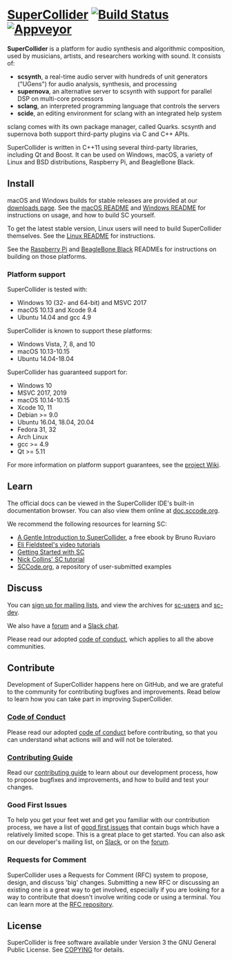 [SuperCollider](https://supercollider.github.io/) [![Build Status](https://travis-ci.org/supercollider/supercollider.svg?branch=master)](https://travis-ci.org/supercollider/supercollider) [![Appveyor](https://ci.appveyor.com/api/projects/status/github/supercollider/supercollider?branch=develop&svg=true)](https://ci.appveyor.com/project/brianlheim/supercollider-mu8dk)
=========================

**SuperCollider** is a platform for audio synthesis and algorithmic composition, used by musicians, artists, and researchers working with sound. It consists of:

- **scsynth**, a real-time audio server with hundreds of unit generators ("UGens") for audio analysis, synthesis, and processing
- **supernova**, an alternative server to scsynth with support for parallel DSP on multi-core processors
- **sclang**, an interpreted programming language that controls the servers
- **scide**, an editing environment for sclang with an integrated help system

sclang comes with its own package manager, called Quarks. scsynth and supernova both support third-party plugins via C and C++ APIs.

SuperCollider is written in C++11 using several third-party libraries, including Qt and Boost. It can be used on Windows, macOS, a variety of Linux and BSD distributions, Raspberry Pi, and BeagleBone Black.

Install
-------

macOS and Windows builds for stable releases are provided at our [downloads page][downloads page]. See the [macOS README](README_MACOS.md) and [Windows README](README_WINDOWS.md) for instructions on usage, and how to build SC yourself.

To get the latest stable version, Linux users will need to build SuperCollider themselves. See the [Linux README](README_LINUX.md) for instructions.

See the [Raspberry Pi](README_RASPBERRY_PI.md) and [BeagleBone Black](README_BEAGLEBONE_BLACK.md) READMEs for instructions on building on those platforms.

[downloads page]: https://supercollider.github.io/download

### Platform support

SuperCollider is tested with:
- Windows 10 (32- and 64-bit) and MSVC 2017
- macOS 10.13 and Xcode 9.4
- Ubuntu 14.04 and gcc 4.9

SuperCollider is known to support these platforms:
- Windows Vista, 7, 8, and 10
- macOS 10.13-10.15
- Ubuntu 14.04-18.04

SuperCollider has guaranteed support for:
- Windows 10
- MSVC 2017, 2019
- macOS 10.14-10.15
- Xcode 10, 11
- Debian >= 9.0
- Ubuntu 16.04, 18.04, 20.04
- Fedora 31, 32
- Arch Linux
- gcc >= 4.9
- Qt >= 5.11

For more information on platform support guarantees, see the [project
Wiki](https://github.com/supercollider/supercollider/wiki/Platform-Support).

Learn
-----

The official docs can be viewed in the SuperCollider IDE's built-in documentation browser. You can also view them online at [doc.sccode.org](http://doc.sccode.org/).

We recommend the following resources for learning SC:

- [A Gentle Introduction to SuperCollider](https://works.bepress.com/bruno-ruviaro/3/), a free ebook by Bruno Ruviaro
- [Eli Fieldsteel's video tutorials](https://www.youtube.com/playlist?list=PLPYzvS8A_rTaNDweXe6PX4CXSGq4iEWYC)
- [Getting Started with SC](http://doc.sccode.org/Tutorials/Getting-Started/00-Getting-Started-With-SC.html)
- [Nick Collins' SC tutorial](https://composerprogrammer.com/teaching/supercollider/sctutorial/tutorial.html)
- [SCCode.org](http://sccode.org/), a repository of user-submitted examples

Discuss
-------

You can [sign up for mailing lists][list signup], and view the archives for [sc-users][sc-users archives] and [sc-dev][sc-dev archives].

We also have a [forum][Discourse] and a [Slack chat][Slack].

Please read our adopted [code of conduct](CODE_OF_CONDUCT.md), which applies to all the above communities.

[list signup]: http://www.birmingham.ac.uk/facilities/ea-studios/research/supercollider/mailinglist.aspx
[sc-users archives]: https://www.listarc.bham.ac.uk/lists/sc-users/
[sc-dev archives]: https://www.listarc.bham.ac.uk/lists/sc-dev/
[Discourse]: https://scsynth.org/
[Slack]: https://join.slack.com/t/scsynth/shared_invite/zt-ezoyz15j-SVM7JVul94pxtDiUDRnd0w

Contribute
----------

Development of SuperCollider happens here on GitHub, and we are grateful to the community for contributing bugfixes and improvements. Read below to learn how you can take part in improving SuperCollider.

### [Code of Conduct](CODE_OF_CONDUCT.md)

Please read our adopted [code of conduct](CODE_OF_CONDUCT.md) before contributing, so that you can understand what actions will and will not be tolerated.

### [Contributing Guide](https://github.com/supercollider/supercollider/wiki)

Read our [contributing guide](https://github.com/supercollider/supercollider/wiki) to learn about our development process, how to propose bugfixes and improvements, and how to build and test your changes.

### Good First Issues

To help you get your feet wet and get you familiar with our contribution process, we have a list of [good first issues](https://github.com/supercollider/supercollider/labels/good%20first%20issue) that contain bugs which have a relatively limited scope. This is a great place to get started. You can also ask on our developer's mailing list, on [Slack][Slack], or on the [forum][Discourse].

### Requests for Comment

SuperCollider uses a Requests for Comment (RFC) system to propose, design, and discuss 'big' changes. Submitting a new RFC or discussing an existing one is a great way to get involved, especially if you are looking for a way to contribute that doesn't involve writing code or using a terminal. You can learn more at the [RFC repository](https://github.com/supercollider/rfcs).

License
-------

SuperCollider is free software available under Version 3 the GNU General Public License. See [COPYING](COPYING) for details.
